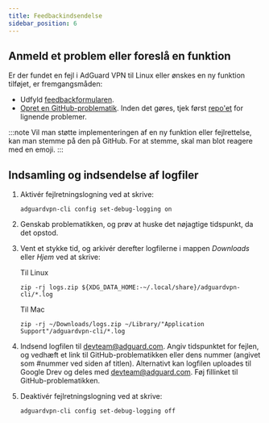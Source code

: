 ```yaml
---
title: Feedbackindsendelse
sidebar_position: 6
---
```


## Anmeld et problem eller foreslå en funktion

Er der fundet en fejl i AdGuard VPN til Linux eller ønskes en ny funktion tilføjet, er fremgangsmåden:

- Udfyld [feedbackformularen](https://surveys.adguard.com/en/vpn_linux/form.html).
- [Opret en GitHub-problematik](https://github.com/AdguardTeam/AdGuardVPNCLI/issues/new/choose). Inden det gøres, tjek først [repo'et](https://github.com/AdguardTeam/AdGuardVPNCLI/issues?q=is%3Aissue) for lignende problemer.

:::note
Vil man støtte implementeringen af en ny funktion eller fejlrettelse, kan man stemme på den på GitHub. For at stemme, skal man blot reagere med en emoji.
:::

## Indsamling og indsendelse af logfiler

1. Aktivér fejlretningslogning ved at skrive:

   `adguardvpn-cli config set-debug-logging on`

2. Genskab problematikken, og prøv at huske det nøjagtige tidspunkt, da det opstod.

3. Vent et stykke tid, og arkivér derefter logfilerne i mappen _Downloads_ eller _Hjem_ ved at skrive:

   Til Linux

   `zip -rj logs.zip ${XDG_DATA_HOME:-~/.local/share}/adguardvpn-cli/*.log`

   Til Mac

   `zip -rj ~/Downloads/logs.zip ~/Library/"Application Support"/adguardvpn-cli/*.log`

4. Indsend logfilen til devteam@adguard.com. Angiv tidspunktet for fejlen, og vedhæft et link til GitHub-problematikken eller dens nummer (angivet som #nummer ved siden af titlen). Alternativt kan logfilen uploades til Google Drev og deles med devteam@adguard.com. Føj fillinket til GitHub-problematikken.

5. Deaktivér fejlretningslogning ved at skrive:

   `adguardvpn-cli config set-debug-logging off`
